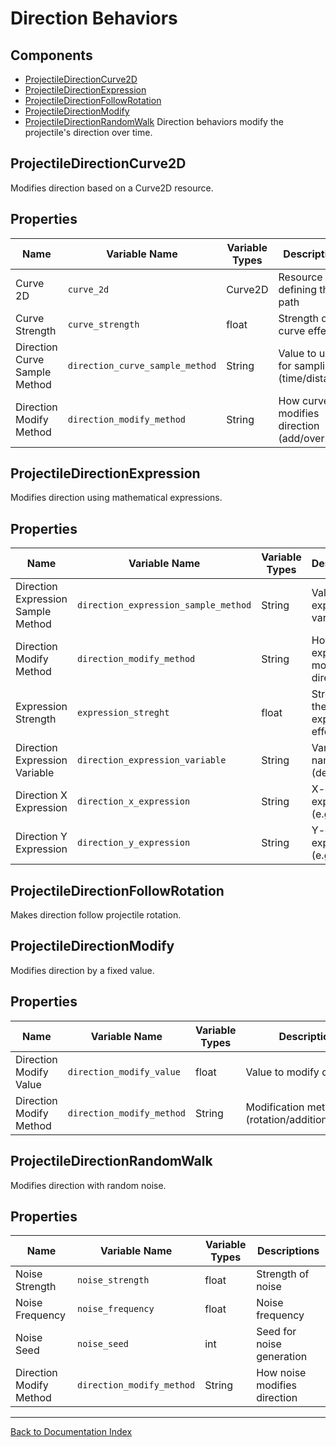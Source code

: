 # Direction Behaviors
## Components
- [ProjectileDirectionCurve2D](#projectiledirectioncurve2d)
- [ProjectileDirectionExpression](#projectiledirectionexpression)
- [ProjectileDirectionFollowRotation](#projectiledirectionfollowrotation)
- [ProjectileDirectionModify](#projectiledirectionmodify)
- [ProjectileDirectionRandomWalk](#projectiledirectionrandomwalk)
Direction behaviors modify the projectile's direction over time.
## ProjectileDirectionCurve2D
Modifies direction based on a Curve2D resource.
## Properties

| Name | Variable Name | Variable Types | Descriptions |
|------|---------------|----------------|--------------|
| Curve 2D | `curve_2d` | Curve2D | Resource defining the path |
| Curve Strength | `curve_strength` | float | Strength of the curve effect |
| Direction Curve Sample Method | `direction_curve_sample_method` | String | Value to use for sampling (time/distance) |
| Direction Modify Method | `direction_modify_method` | String | How curve modifies direction (add/override) |
## ProjectileDirectionExpression
Modifies direction using mathematical expressions.
## Properties

| Name | Variable Name | Variable Types | Descriptions |
|------|---------------|----------------|--------------|
| Direction Expression Sample Method | `direction_expression_sample_method` | String | Value for expression variable |
| Direction Modify Method | `direction_modify_method` | String | How expression modifies direction |
| Expression Strength | `expression_streght` | float | Strength of the expression effect |
| Direction Expression Variable | `direction_expression_variable` | String | Variable name (default 't') |
| Direction X Expression | `direction_x_expression` | String | X-direction expression (e.g., `cos(t)`) |
| Direction Y Expression | `direction_y_expression` | String | Y-direction expression (e.g., `sin(t)`) |
## ProjectileDirectionFollowRotation
Makes direction follow projectile rotation.
## ProjectileDirectionModify
Modifies direction by a fixed value.
## Properties

| Name | Variable Name | Variable Types | Descriptions |
|------|---------------|----------------|--------------|
| Direction Modify Value | `direction_modify_value` | float | Value to modify direction |
| Direction Modify Method | `direction_modify_method` | String | Modification method (rotation/addition/override) |
## ProjectileDirectionRandomWalk
Modifies direction with random noise.
## Properties

| Name | Variable Name | Variable Types | Descriptions |
|------|---------------|----------------|--------------|
| Noise Strength | `noise_strength` | float | Strength of noise |
| Noise Frequency | `noise_frequency` | float | Noise frequency |
| Noise Seed | `noise_seed` | int | Seed for noise generation |
| Direction Modify Method | `direction_modify_method` | String | How noise modifies direction |
---
[Back to Documentation Index](_sidebar.md)
